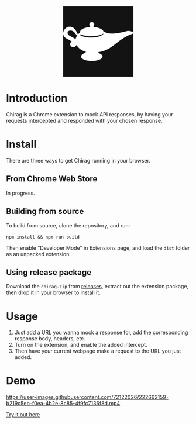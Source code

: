 <p align="center">
  <img width="192" height="192" src="https://github.com/captain-woof/chirag/raw/v1.0.0/src/icons/192.png" alt="Chirag logo">
</p>

# Introduction

Chirag is a Chrome extension to mock API responses, by having your requests intercepted and responded with your chosen response.

# Install

There are three ways to get Chirag running in your browser.

## From Chrome Web Store

In progress.

## Building from source

To build from source, clone the repository, and run:

```
npm install && npm run build
```

Then enable "Developer Mode" in Extensions page, and load the `dist` folder as an unpacked extension.

## Using release package

Download the `chirag.zip` from [releases](https://github.com/captain-woof/chirag/releases), extract out the extension package, then drop it in your browser to install it.

# Usage

1. Just add a URL you wanna mock a response for, add the corresponding response body, headers, etc.
2. Turn on the extension, and enable the added intercept.
3. Then have your current webpage make a request to the URL you just added.

# Demo

https://user-images.githubusercontent.com/72122026/222662159-b219c5eb-f0ea-4b2e-8c85-4f9fc7136f8d.mp4


[Try it out here](https://captain-woof.github.io/chirag/demo/)
